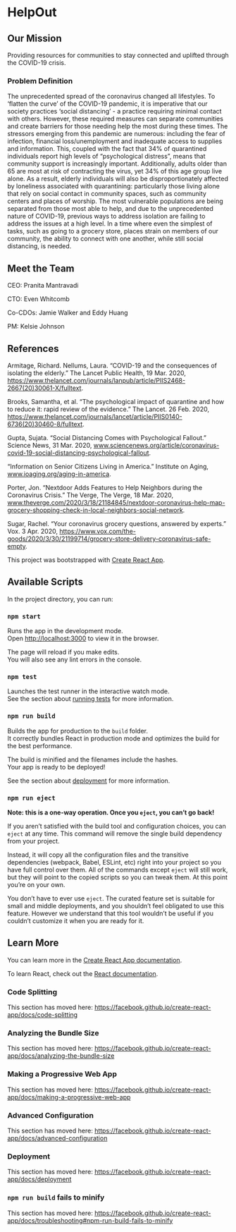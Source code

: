 # HelpOut

## Our Mission

Providing resources for communities to stay connected and uplifted through the COVID-19 crisis. 

### Problem Definition

The unprecedented spread of the coronavirus changed all lifestyles. To ‘flatten the curve’ of the COVID-19 pandemic, it is imperative that our society practices ‘social distancing’ - a practice requiring minimal contact with others. However, these required measures can separate communities and create barriers for those needing help the most during these times. The stressors emerging from this pandemic are numerous: including the fear of infection, financial loss/unemployment and inadequate access to supplies and information. This, coupled with the fact that 34% of quarantined individuals report high levels of “psychological distress”, means that community support is increasingly important. Additionally, adults older than 65 are most at risk of contracting the virus, yet 34% of this age group live alone. As a result, elderly individuals will also be disproportionately affected by loneliness associated with quarantining: particularly those living alone that rely on social contact in community spaces, such as community centers and places of worship. The most vulnerable populations are being separated from those most able to help, and due to the unprecedented nature of COVID-19, previous ways to address isolation are failing to address the issues at a high level. In a time where even the simplest of tasks, such as going to a grocery store, places strain on members of our community, the ability to connect with one another, while still social distancing, is needed.


## Meet the Team
CEO: Pranita Mantravadi

CTO: Even Whitcomb

Co-CDOs: Jamie Walker and Eddy Huang

PM: Kelsie Johnson

## References
Armitage, Richard. Nellums, Laura. “COVID-19 and the consequences of isolating the elderly.” The Lancet Public Health, 19 Mar. 2020, https://www.thelancet.com/journals/lanpub/article/PIIS2468-2667(20)30061-X/fulltext.

Brooks, Samantha, et al. “The psychological impact of quarantine and how to reduce it: rapid review of the evidence.” The Lancet. 26 Feb. 2020, https://www.thelancet.com/journals/lancet/article/PIIS0140-6736(20)30460-8/fulltext.

Gupta, Sujata. “Social Distancing Comes with Psychological Fallout.” Science News, 31 Mar. 2020, www.sciencenews.org/article/coronavirus-covid-19-social-distancing-psychological-fallout.

“Information on Senior Citizens Living in America.” Institute on Aging, www.ioaging.org/aging-in-america.

Porter, Jon. “Nextdoor Adds Features to Help Neighbors during the Coronavirus Crisis.” The Verge, The Verge, 18 Mar. 2020, 	www.theverge.com/2020/3/18/21184845/nextdoor-coronavirus-help-map-grocery-shopping-check-in-local-neighbors-social-network.

Sugar, Rachel. “Your coronavirus grocery questions, answered by experts.” Vox. 3 Apr. 2020, https://www.vox.com/the-goods/2020/3/30/21199714/grocery-store-delivery-coronavirus-safe-empty.



This project was bootstrapped with [Create React App](https://github.com/facebook/create-react-app).

## Available Scripts

In the project directory, you can run:

### `npm start`

Runs the app in the development mode.<br />
Open [http://localhost:3000](http://localhost:3000) to view it in the browser.

The page will reload if you make edits.<br />
You will also see any lint errors in the console.

### `npm test`

Launches the test runner in the interactive watch mode.<br />
See the section about [running tests](https://facebook.github.io/create-react-app/docs/running-tests) for more information.

### `npm run build`

Builds the app for production to the `build` folder.<br />
It correctly bundles React in production mode and optimizes the build for the best performance.

The build is minified and the filenames include the hashes.<br />
Your app is ready to be deployed!

See the section about [deployment](https://facebook.github.io/create-react-app/docs/deployment) for more information.

### `npm run eject`

**Note: this is a one-way operation. Once you `eject`, you can’t go back!**

If you aren’t satisfied with the build tool and configuration choices, you can `eject` at any time. This command will remove the single build dependency from your project.

Instead, it will copy all the configuration files and the transitive dependencies (webpack, Babel, ESLint, etc) right into your project so you have full control over them. All of the commands except `eject` will still work, but they will point to the copied scripts so you can tweak them. At this point you’re on your own.

You don’t have to ever use `eject`. The curated feature set is suitable for small and middle deployments, and you shouldn’t feel obligated to use this feature. However we understand that this tool wouldn’t be useful if you couldn’t customize it when you are ready for it.

## Learn More

You can learn more in the [Create React App documentation](https://facebook.github.io/create-react-app/docs/getting-started).

To learn React, check out the [React documentation](https://reactjs.org/).

### Code Splitting

This section has moved here: https://facebook.github.io/create-react-app/docs/code-splitting

### Analyzing the Bundle Size

This section has moved here: https://facebook.github.io/create-react-app/docs/analyzing-the-bundle-size

### Making a Progressive Web App

This section has moved here: https://facebook.github.io/create-react-app/docs/making-a-progressive-web-app

### Advanced Configuration

This section has moved here: https://facebook.github.io/create-react-app/docs/advanced-configuration

### Deployment

This section has moved here: https://facebook.github.io/create-react-app/docs/deployment

### `npm run build` fails to minify

This section has moved here: https://facebook.github.io/create-react-app/docs/troubleshooting#npm-run-build-fails-to-minify
